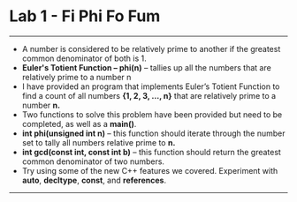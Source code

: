 # Lab 1 - Fi Phi Fo Fum

---

* A number is considered to be relatively prime to another if the greatest common denominator of both is 1.
* **Euler's Totient Function – phi\(n\)** – tallies up all the numbers that are relatively prime to a number n 
* I have provided an program that implements Euler’s Totient Function to find a count of all numbers **{1, 2, 3, …, n}** that are relatively prime to a number **n.**
* Two functions to solve this problem have been provided but need to be completed, as well as a **main\(\)**.
* **int phi\(unsigned int n\)** – this function should iterate through the number set to tally all numbers relative prime to **n.**
* **int gcd\(const int, const int b\)** – this function should return the greatest common denominator of two numbers.
* Try using some of the new C++ features we covered. Experiment with **auto**, **decltype**, **const**, and **references**.

---



